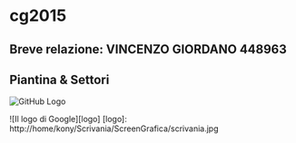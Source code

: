 # cg2015

## Breve relazione: VINCENZO GIORDANO 448963
## Piantina & Settori
![GitHub Logo](http://home/kony/Scrivania/ScreenGrafica/scrivania.jpg)

![Il logo di Google][logo]
[logo]: http://home/kony/Scrivania/ScreenGrafica/scrivania.jpg
